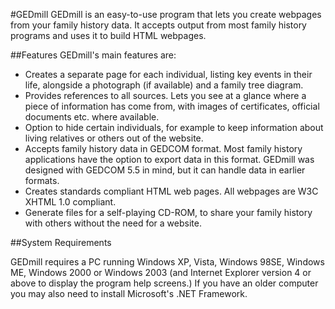 #GEDmill
GEDmill is an easy-to-use program that lets you create webpages from your family history data. It accepts output from most family history programs and uses it to build HTML webpages.

##Features
GEDmill's main features are:

* Creates a separate page for each individual, listing key events in their life, alongside a photograph (if available) and a family tree diagram.
* Provides references to all sources. Lets you see at a glance where a piece of information has come from, with images of certificates, official documents etc. where available.
* Option to hide certain individuals, for example to keep information about living relatives or others out of the website.
* Accepts family history data in GEDCOM format. Most family history applications have the option to export data in this format. GEDmill was designed with GEDCOM 5.5 in mind, but it can handle data in earlier formats.
* Creates standards compliant HTML web pages. All webpages are W3C XHTML 1.0 compliant.
* Generate files for a self-playing CD-ROM, to share your family history with others without the need for a website.

##System Requirements

GEDmill requires a PC running Windows XP, Vista, Windows 98SE, Windows ME, Windows 2000 or Windows 2003 (and Internet Explorer version 4 or above to display the program help screens.)
If you have an older computer you may also need to install Microsoft's .NET Framework.

